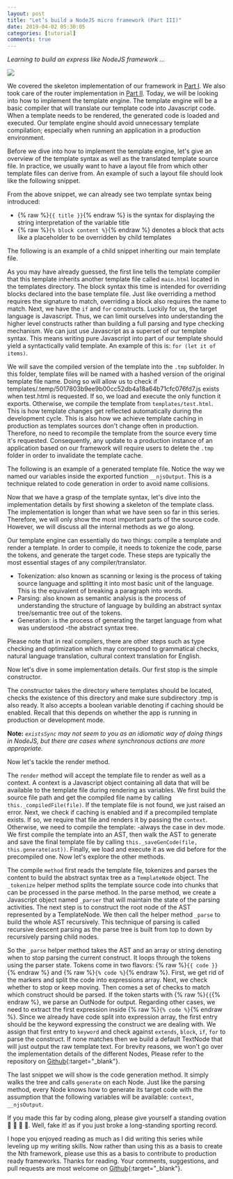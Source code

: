 ```yaml
---
layout: post
title: "Let’s build a NodeJS micro framework (Part III)"
date: 2019-04-02 05:30:05
categories: [tutorial]
comments: true
---
```


*Learning to build an express like NodeJS framework …*

<!--more-->

![](https://cdn-images-1.medium.com/max/1600/1*0V3KOPgr9EzfaHoV9vT3rg.jpeg)

We covered the skeleton implementation of our framework in [Part I](https://evanxg852000.github.io/tutorial/2019/01/05/lets-build-a-nodejs-micro-framework-part-i.html). We also took care of the router implementation in [Part II](https://evanxg852000.github.io/tutorial/2019/01/12/lets-build-a-nodejs-micro-framework-part-ii.html). Today, we will be looking into how to implement the template engine. The template engine will be a basic compiler that will translate our template code into Javascript code. When a template needs to be rendered, the generated code is loaded and executed. Our template engine should avoid unnecessary template compilation; especially when running an application in a production environment.

Before we dive into how to implement the template engine, let's give an overview of the template syntax as well as the translated template source file. In practice, we usually want to have a layout file from which other template files can derive from. An example of such a layout file should look like the following snippet.

<script src="https://gist.github.com/evanxg852000/a7536836787f893dc934f65d299cb9ec.js"></script>

From the above snippet, we can already see two template syntax being introduced:

* {% raw %}`{{ title }}`{% endraw %} is the syntax for displaying the string interpretation of the variable title
* {% raw %}`{% block content %}`{% endraw %} denotes a block that acts like a placeholder to be overridden by child templates

The following is an example of a child snippet inheriting our main template file.

<script src="https://gist.github.com/evanxg852000/0e6eed405333f3c421efa0ce0bfbb498.js"></script>

As you may have already guessed, the first line tells the template compiler that this template inherits another template file called `main.html` located in the templates directory. The block syntax this time is intended for overriding blocks declared into the base template file. Just like overriding a method requires the signature to match, overriding a block also requires the name to match. Next, we have the `if` and `for` constructs. Luckily for us, the target language is Javascript. Thus, we can limit ourselves into understanding the higher level constructs rather than building a full parsing and type checking mechanism. We can just use Javascript as a superset of our template syntax. This means writing pure Javascript into part of our template should yield a syntactically valid template. An example of this is: `for (let it of items)`.

We will save the compiled version of the template into the `.tmp` subfolder. In this folder, template files will be named with a hashed version of the original template file name. Doing so will allow us to check if templates/.temp/5017803b9ee9b00cc52db4a18a64b71cfc076fd7.js exists when test.html is requested. If so, we load and execute the only function it exports. Otherwise, we compile the template from `templates/test.html`. This is how template changes get reflected automatically during the development cycle. This is also how we achieve template caching in production as templates sources don't change often in production. Therefore, no need to recompile the template from the source every time it's requested. Consequently, any update to a production instance of an application based on our framework will require users to delete the `.tmp` folder in order to invalidate the template cache.

The following is an example of a generated template file. Notice the way we named our variables inside the exported function `__njsOutput`. This is a technique related to code generation in order to avoid name collisions.

<script src="https://gist.github.com/evanxg852000/762f167fe74f00e9c5e89c44fa96f426.js"></script>

Now that we have a grasp of the template syntax, let's dive into the implementation details by first showing a skeleton of the template class. The implementation is longer than what we have seen so far in this series. Therefore, we will only show the most important parts of the source code. However, we will discuss all the internal methods as we go along.

<script src="https://gist.github.com/evanxg852000/f99ce6d16163e1b0c31522dff2d09164.js"></script>

Our template engine can essentially do two things: compile a template and render a template. In order to compile, it needs to tokenize the code, parse the tokens, and generate the target code. These steps are typically the most essential stages of any compiler/translator.

* Tokenization: also known as scanning or lexing is the process of taking source language and splitting it into most basic unit of the language. This is the equivalent of breaking a paragraph into words.
* Parsing: also known as semantic analysis is the process of understanding the structure of language by building an abstract syntax tree/semantic tree out of the tokens.
* Generation: is the process of generating the target language from what was understood -the abstract syntax tree.

Please note that in real compilers, there are other steps such as type checking and optimization which may correspond to grammatical checks, natural language translation, cultural context translation for English.

Now let's dive in some implementation details. Our first stop is the simple constructor.

<script src="https://gist.github.com/evanxg852000/f803feae6d0d7fea3dc769b6b4de6bdd.js"></script>

The constructor takes the directory where templates should be located, checks the existence of this directory and make sure subdirectory .tmp is also ready. It also accepts a boolean variable denoting if caching should be enabled. Recall that this depends on whether the app is running in production or development mode.

**Note:** *`existsSync` may not seem to you as an idiomatic way of doing things in NodeJS, but there are cases where synchronous actions are more appropriate.*

Now let's tackle the render method.

<script src="https://gist.github.com/evanxg852000/bdd199c18f88e9a6c7f848057b89cdd3.js"></script>

The `render` method will accept the template file to render as well as a context. A context is a Javascript object containing all data that will be available to the template file during rendering as variables. We first build the source file path and get the compiled file name by calling `this._compiledFile(file)`. If the template file is not found, we just raised an error. Next, we check if caching is enabled and if a precompiled template exists. If so, we require that file and renders it by passing the `context`. Otherwise, we need to compile the template: -always the case in dev mode. We first compile the template into an AST, then walk the AST to generate and save the final template file by calling `this._saveGenCode(file, this.generate(ast))`. Finally, we load and execute it as we did before for the precompiled one. Now let's explore the other methods.

<script src="https://gist.github.com/evanxg852000/3dd52d8b3121773128d0e31a109174d9.js"></script>

The compile `method` first reads the template file, tokenizes and parses the content to build the abstract syntax tree as a `TemplateNode` object. The `_tokenize` helper method splits the template source code into chunks that can be processed in the parse method. In the parse method, we create a Javascript object named `_parser` that will maintain the state of the parsing activities. The next step is to construct the root node of the AST represented by a TemplateNode. We then call the helper method `_parse` to build the whole AST recursively. This technique of parsing is called recursive descent parsing as the parse tree is built from top to down by recursively parsing child nodes.

<script src="https://gist.github.com/evanxg852000/9599125ab21757fe61d4ba4ce31f4a5f.js"></script>

So the `_parse` helper method takes the AST and an array or string denoting when to stop parsing the current construct. It loops through the tokens using the parser state. Tokens come in two flavors: {% raw %}`{{ code }}`{% endraw %} and {% raw %}`{% code %}`{% endraw %}. First, we get rid of the markers and split the code into expressions array. Next, we check whether to stop or keep moving. Then comes a set of checks to match which construct should be parsed. If the token starts with {% raw %}`{{`{% endraw %}, we parse an OutNode for output. Regarding other cases, we need to extract the first expression inside {% raw %}`{% code %}`{% endraw %}. Since we already have code split into expression array, the first entry should be the keyword expressing the construct we are dealing with. We assign that first entry to `keyword` and check against `extends`, `block`, `if`, `for` to parse the construct. If none matches then we build a default TextNode that will just output the raw template text. For brevity reasons, we won't go over the implementation details of the different Nodes, Please refer to the repository on [Github](https://github.com/evanxg852000/njs-micro){:target="_blank"}.

The last snippet we will show is the code generation method. It simply walks the tree and calls `generate` on each Node. Just like the parsing method, every Node knows how to generate its target code with the assumption that the following variables will be available: `context`, `__njsOutput`.

<script src="https://gist.github.com/evanxg852000/a8a03f5150f117af0792df7eb75ea323.js"></script>

If you made this far by coding along, please give yourself a standing ovation 👏 👏 👏 🕺. Well, fake it! as if you just broke a long-standing sporting record.

I hope you enjoyed reading as much as I did writing this series while leveling up my writing skills. Now rather than using this as a basis to create the Nth framework, please use this as a basis to contribute to production ready frameworks. Thanks for reading. Your comments, suggestions, and pull requests are most welcome on [Github](https://github.com/evanxg852000/njs-micro){:target="_blank"}.
